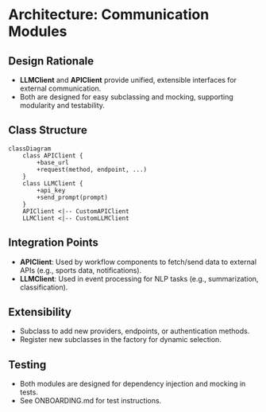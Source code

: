 # Architecture: Communication Modules

## Design Rationale
- **LLMClient** and **APIClient** provide unified, extensible interfaces for external communication.
- Both are designed for easy subclassing and mocking, supporting modularity and testability.

## Class Structure

```mermaid
classDiagram
    class APIClient {
        +base_url
        +request(method, endpoint, ...)
    }
    class LLMClient {
        +api_key
        +send_prompt(prompt)
    }
    APIClient <|-- CustomAPIClient
    LLMClient <|-- CustomLLMClient
```

## Integration Points
- **APIClient**: Used by workflow components to fetch/send data to external APIs (e.g., sports data, notifications).
- **LLMClient**: Used in event processing for NLP tasks (e.g., summarization, classification).

## Extensibility
- Subclass to add new providers, endpoints, or authentication methods.
- Register new subclasses in the factory for dynamic selection.

## Testing
- Both modules are designed for dependency injection and mocking in tests.
- See ONBOARDING.md for test instructions.
